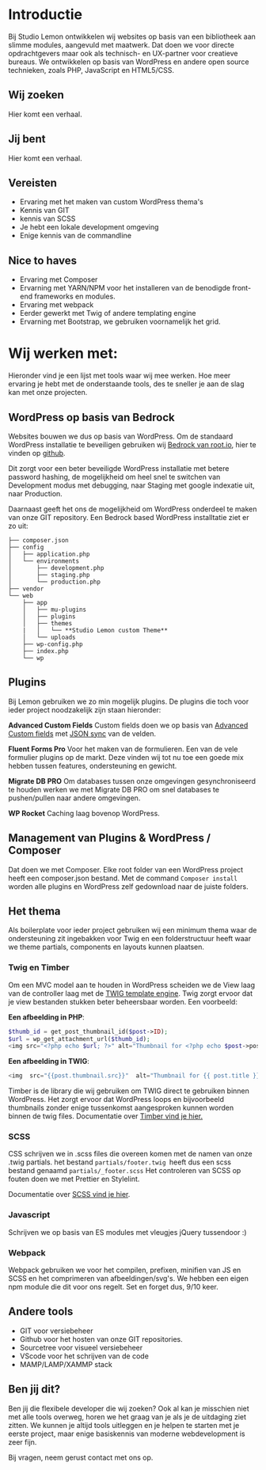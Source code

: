 # Introductie

Bij Studio Lemon ontwikkelen wij websites op basis van een bibliotheek aan slimme modules, aangevuld met maatwerk. Dat doen we voor directe opdrachtgevers maar ook als technisch- en UX-partner voor creatieve bureaus. We ontwikkelen op basis van WordPress en andere open source technieken, zoals PHP, JavaScript en HTML5/CSS.

## Wij zoeken

Hier komt een verhaal.

## Jij bent

Hier komt een verhaal.

## Vereisten

- Ervaring met het maken van custom WordPress thema's
- Kennis van GIT
- kennis van SCSS
- Je hebt een lokale development omgeving
- Enige kennis van de commandline

## Nice to haves

- Ervaring met Composer
- Ervarning met YARN/NPM voor het installeren van de benodigde front-end frameworks en modules.
- Ervaring met webpack
- Eerder gewerkt met Twig of andere templating engine
- Ervarning met Bootstrap, we gebruiken voornamelijk het grid.

# Wij werken met:

Hieronder vind je een lijst met tools waar wij mee werken. Hoe meer ervaring je hebt met de onderstaande tools, des te sneller je aan de slag kan met onze projecten.

## WordPress op basis van Bedrock

Websites bouwen we dus op basis van WordPress. Om de standaard WordPress installatie te beveiligen gebruiken wij [Bedrock van root.io](https://roots.io/bedrock/), hier te vinden op [github](https://github.com/roots/bedrock).

Dit zorgt voor een beter beveiligde WordPress installatie met betere password hashing, de mogelijkheid om heel snel te switchen van Development modus met debugging, naar Staging met google indexatie uit, naar Production.

Daarnaast geeft het ons de mogelijkheid om WordPress onderdeel te maken van onze GIT repository. Een Bedrock based WordPress installtatie ziet er zo uit:

```shell
├── composer.json
├── config
│   ├── application.php
│   └── environments
│       ├── development.php
│       ├── staging.php
│       └── production.php
├── vendor
└── web
    ├── app
    │   ├── mu-plugins
    │   ├── plugins
    │   ├── themes
    |   │   └── **Studio Lemon custom Theme**
    │   └── uploads
    ├── wp-config.php
    ├── index.php
    └── wp
```

## Plugins

Bij Lemon gebruiken we zo min mogelijk plugins. De plugins die toch voor ieder project noodzakelijk zijn staan hieronder:

**Advanced Custom Fields** Custom fields doen we op basis van [Advanced Custom fields](https://www.advancedcustomfields.com/) met [JSON sync](https://www.advancedcustomfields.com/resources/local-json/) van de velden.

**Fluent Forms Pro**
Voor het maken van de formulieren. Een van de vele formulier plugins op de markt. Deze vinden wij tot nu toe een goede mix hebben tussen features, ondersteuning en gewicht.

**Migrate DB PRO**
Om databases tussen onze omgevingen gesynchroniseerd te houden werken we met Migrate DB PRO om snel databases te pushen/pullen naar andere omgevingen.

**WP Rocket**
Caching laag bovenop WordPress.

## Management van Plugins & WordPress / Composer

Dat doen we met Composer. Elke root folder van een WordPress project heeft een composer.json bestand. Met de command `Composer install` worden alle plugins en WordPress zelf gedownload naar de juiste folders.

## Het thema

Als boilerplate voor ieder project gebruiken wij een minimum thema waar de ondersteuning zit ingebakken voor Twig en een folderstructuur heeft waar we theme partials, components en layouts kunnen plaatsen.

### Twig en Timber

Om een MVC model aan te houden in WordPress scheiden we de View laag van de controller laag met de [TWIG template engine](https://twig.symfony.com/). Twig zorgt ervoor dat je view bestanden stukken beter beheersbaar worden. Een voorbeeld:

**Een afbeelding in PHP**:

```php
$thumb_id = get_post_thumbnail_id($post->ID);
$url = wp_get_attachment_url($thumb_id);
<img src="<?php echo $url; ?>" alt="Thumbnail for <?php echo $post->post_title; ?>"  />
```

**Een afbeelding in TWIG**:

```php
<img  src="{{post.thumbnail.src}}"  alt="Thumbnail for {{ post.title }}"  />
```

Timber is de library die wij gebruiken om TWIG direct te gebruiken binnen WordPress. Het zorgt ervoor dat WordPress loops en bijvoorbeeld thumbnails zonder enige tussenkomst aangesproken kunnen worden binnen de twig files.
Documentatie over [Timber vind je hier.](https://timber.github.io/docs/)

### SCSS

CSS schrijven we in .scss files die overeen komen met de namen van onze .twig partials. het bestand `partials/footer.twig `heeft dus een scss bestand genaamd `partials/_footer.scss` Het controleren van SCSS op fouten doen we met Prettier en Stylelint.

Documentatie over [SCSS vind je hier](https://sass-lang.com/).

### Javascript

Schrijven we op basis van ES modules met vleugjes jQuery tussendoor :)

### Webpack

Webpack gebruiken we voor het compilen, prefixen, minifien van JS en SCSS en het comprimeren van afbeeldingen/svg's. We hebben een eigen npm module die dit voor ons regelt. Set en forget dus, 9/10 keer.

## Andere tools

- GIT voor versiebeheer
- Github voor het hosten van onze GIT repositories.
- Sourcetree voor visueel versiebeheer
- VScode voor het schrijven van de code
- MAMP/LAMP/XAMMP stack

## Ben jij dit?

Ben jij die flexibele developer die wij zoeken? Ook al kan je misschien niet met alle tools overweg, horen we het graag van je als je de uitdaging ziet zitten. We kunnen je altijd tools uitleggen en je helpen te starten met je eerste project, maar enige basiskennis van moderne webdevelopment is zeer fijn.

Bij vragen, neem gerust contact met ons op.
